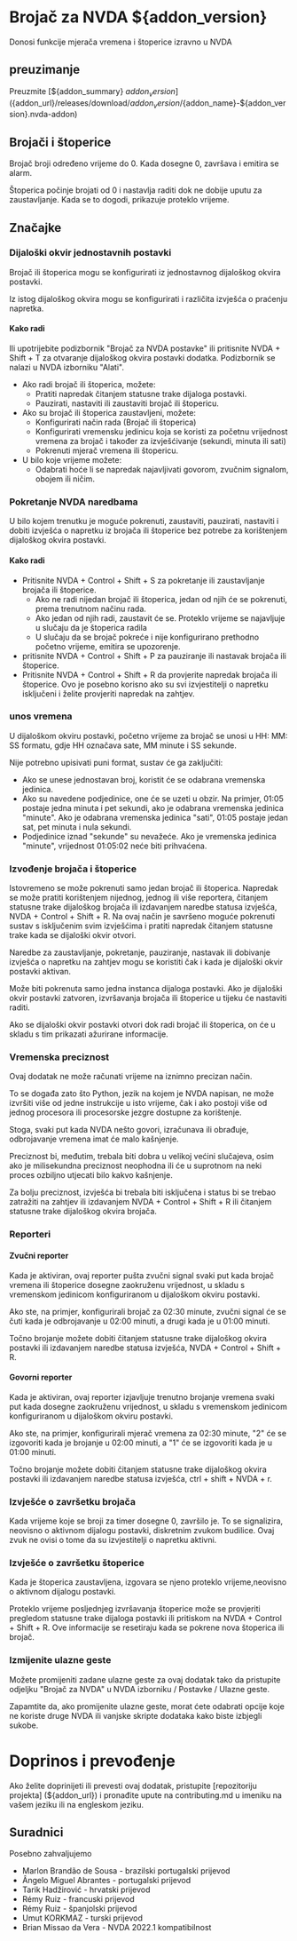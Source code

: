 # Brojač za NVDA ${addon_version}
Donosi funkcije mjerača vremena i štoperice izravno u NVDA

## preuzimanje

Preuzmite [${addon_summary} ${addon_version} ] (${addon_url}/releases/download/${addon_version}/${addon_name}-${addon_version}.nvda-addon)

## Brojači i štoperice

Brojač broji određeno vrijeme do 0. Kada dosegne 0, završava i emitira se alarm.

Štoperica počinje brojati od 0 i nastavlja raditi dok ne dobije uputu za zaustavljanje. Kada se to dogodi, prikazuje proteklo vrijeme.

## Značajke

### Dijaloški okvir jednostavnih postavki

Brojač ili štoperica mogu se konfigurirati iz jednostavnog dijaloškog okvira postavki.

Iz istog dijaloškog okvira mogu se konfigurirati i različita izvješća o praćenju napretka.

#### Kako radi

Ili upotrijebite podizbornik "Brojač za NVDA postavke" ili pritisnite NVDA + Shift + T za otvaranje dijaloškog okvira postavki dodatka.
Podizbornik se nalazi u NVDA izborniku "Alati".

* Ako radi brojač ili štoperica, možete:
    * Pratiti napredak čitanjem statusne trake dijaloga postavki.
    * Pauzirati, nastaviti ili zaustaviti brojač ili štopericu.
* Ako su brojač ili štoperica zaustavljeni, možete:
    * Konfigurirati način rada (Brojač ili štoperica)
    * Konfigurirati vremensku jedinicu koja se koristi za početnu vrijednost vremena za brojač i također za izvješćivanje (sekundi, minuta ili sati)
    * Pokrenuti mjerač vremena ili štopericu.
* U bilo koje vrijeme možete:
    * Odabrati hoće li se napredak najavljivati govorom, zvučnim signalom, obojem ili ničim.

### Pokretanje NVDA naredbama

U bilo kojem trenutku je moguće pokrenuti, zaustaviti, pauzirati, nastaviti i dobiti izvješća o napretku iz brojača ili štoperice bez potrebe za korištenjem dijaloškog okvira postavki.

#### Kako radi

* Pritisnite NVDA + Control + Shift + S za pokretanje ili zaustavljanje brojača ili štoperice.
    * Ako ne radi nijedan brojač ili štoperica, jedan od njih će se pokrenuti, prema trenutnom načinu rada.
    * Ako jedan od njih radi, zaustavit će se. Proteklo vrijeme se najavljuje u slučaju da je štoperica radila
    * U slučaju da se brojač pokreće i nije konfigurirano prethodno početno vrijeme, emitira se upozorenje.
* pritisnite NVDA + Control + Shift + P za pauziranje ili nastavak brojača ili štoperice.
* Pritisnite NVDA + Control + Shift + R da provjerite napredak brojača ili štoperice. Ovo je posebno korisno ako su svi izvjestitelji o napretku isključeni i želite provjeriti napredak na zahtjev.

### unos vremena

U dijaloškom okviru postavki, početno vrijeme za brojač se unosi u HH: MM: SS formatu, gdje HH označava sate, MM minute i SS sekunde.

Nije potrebno upisivati ​​puni format, sustav će ga zaključiti:

* Ako se unese jednostavan broj, koristit će se odabrana vremenska jedinica.
* Ako su navedene podjedinice, one će se uzeti u obzir. Na primjer, 01:05 postaje jedna minuta i pet sekundi, ako je odabrana vremenska jedinica "minute".
Ako je odabrana vremenska jedinica "sati", 01:05 postaje jedan sat, pet minuta i nula sekundi.
* Podjedinice iznad "sekunde" su nevažeće. Ako je vremenska jedinica "minute", vrijednost 01:05:02 neće biti prihvaćena.

### Izvođenje brojača i štoperice

Istovremeno se može pokrenuti samo jedan brojač ili štoperica.
Napredak se može pratiti korištenjem nijednog, jednog ili više reportera, čitanjem statusne trake dijaloškog brojača ili izdavanjem naredbe statusa izvješća, NVDA + Control + Shift + R.
Na ovaj način je savršeno moguće pokrenuti sustav s isključenim svim izvješćima i pratiti napredak čitanjem statusne trake kada se dijaloški okvir otvori.

Naredbe za zaustavljanje, pokretanje, pauziranje, nastavak ili dobivanje izvješća o napretku na zahtjev mogu se koristiti čak i kada je dijaloški okvir postavki aktivan.

Može biti pokrenuta samo jedna instanca dijaloga postavki. Ako je dijaloški okvir postavki zatvoren, izvršavanja brojača ili štoperice u tijeku će nastaviti raditi.

Ako se dijaloški okvir postavki otvori dok radi brojač ili štoperica, on će u skladu s tim prikazati ažurirane informacije.

### Vremenska preciznost

Ovaj dodatak ne može računati vrijeme na iznimno precizan način.

To se događa zato što Python, jezik na kojem je NVDA napisan, ne može izvršiti više od jedne instrukcije u isto vrijeme, čak i ako postoji više od jednog procesora ili procesorske jezgre dostupne za korištenje.

Stoga, svaki put kada NVDA nešto govori, izračunava ili obrađuje, odbrojavanje vremena imat će malo kašnjenje.

Preciznost bi, međutim, trebala biti dobra u velikoj većini slučajeva, osim ako je milisekundna preciznost neophodna ili će u suprotnom na neki proces ozbiljno utjecati bilo kakvo kašnjenje.

Za bolju preciznost, izvješća bi trebala biti isključena i status bi se trebao zatražiti na zahtjev ili izdavanjem NVDA + Control + Shift + R ili čitanjem statusne trake dijaloškog okvira brojača.

### Reporteri

#### Zvučni reporter

Kada je aktiviran, ovaj reporter pušta zvučni signal svaki put kada brojač vremena ili štoperice dosegne zaokruženu vrijednost, u skladu s vremenskom jedinicom konfiguriranom u dijaloškom okviru postavki.

Ako ste, na primjer, konfigurirali brojač za 02:30 minute, zvučni signal će se čuti kada je odbrojavanje u 02:00 minuti, a drugi kada je u 01:00 minuti.

Točno brojanje možete dobiti čitanjem statusne trake dijaloškog okvira postavki ili izdavanjem naredbe statusa izvješća, NVDA + Control + Shift + R.

#### Govorni reporter

Kada je aktiviran, ovaj reporter izjavljuje trenutno brojanje vremena svaki put kada dosegne zaokruženu vrijednost, u skladu s vremenskom jedinicom konfiguriranom u dijaloškom okviru postavki.

Ako ste, na primjer, konfigurirali mjerač vremena za 02:30 minute, "2" će se izgovoriti kada je brojanje u 02:00 minuti, a "1" će se izgovoriti kada je u 01:00 minuti.

Točno brojanje možete dobiti čitanjem statusne trake dijaloškog okvira postavki ili izdavanjem naredbe statusa izvješća, ctrl + shift + NVDA + r.

### Izvješće o završetku brojača

Kada vrijeme koje se broji za timer dosegne 0, završilo je. To se signalizira, neovisno o aktivnom dijalogu postavki, diskretnim zvukom budilice. Ovaj zvuk ne ovisi o tome da su izvjestitelji o napretku aktivni.

### Izvješće o završetku štoperice

Kada je štoperica zaustavljena, izgovara se njeno proteklo vrijeme,neovisno o aktivnom dijalogu postavki.

Proteklo vrijeme posljednjeg izvršavanja štoperice može se provjeriti pregledom statusne trake dijaloga postavki ili pritiskom na NVDA + Control + Shift + R. Ove informacije se resetiraju kada se pokrene nova štoperica ili brojač.

### Izmijenite ulazne geste

Možete promijeniti zadane ulazne geste za ovaj dodatak tako da pristupite odjeljku "Brojač za NVDA" u NVDA izborniku / Postavke / Ulazne geste.

Zapamtite da, ako promijenite ulazne geste, morat ćete odabrati opcije koje ne koriste druge NVDA ili vanjske skripte dodataka kako biste izbjegli sukobe.

# Doprinos i prevođenje

Ako želite doprinijeti ili prevesti ovaj dodatak, pristupite [repozitoriju projekta] (${addon_url}) i pronađite upute na contributing.md u imeniku na vašem jeziku ili na engleskom jeziku.

## Suradnici

Posebno zahvaljujemo

* Marlon Brandão de Sousa - brazilski portugalski prijevod
* Ângelo Miguel Abrantes - portugalski prijevod
* Tarik Hadžirović - hrvatski prijevod
* Rémy Ruiz - francuski prijevod
* Rémy Ruiz - španjolski prijevod
* Umut KORKMAZ - turski prijevod
* Brian Missao da Vera - NVDA 2022.1 kompatibilnost